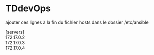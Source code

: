 # TDdevOps

ajouter ces lignes à la fin du fichier hosts dans le dossier /etc/ansible <br>

[servers] <br>
172.17.0.2 <br>
172.17.0.3 <br>
172.17.0.4 <br>

